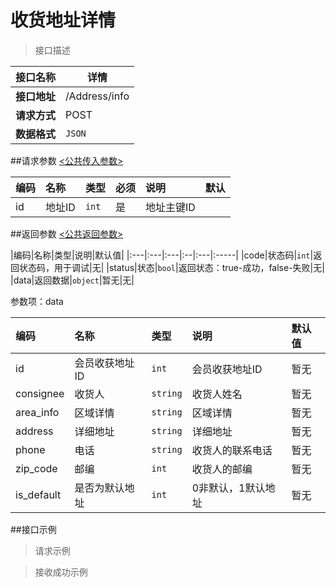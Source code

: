 # 收货地址详情

>接口描述

| 接口名称 | 详情 |
|----------|--------|
|**接口地址**|/Address/info|
|**请求方式**|POST|
|**数据格式**|<code>JSON</code>|

##请求参数
[<公共传入参数>](../README.md)  

|编码|名称|类型|必须|说明|默认|
|:---|:---|:---|:--|:---|:-----|
|id|地址ID|<code>int</code>|是|地址主键ID|

##返回参数
[<公共返回参数>](../README.md)

|编码|名称|类型|说明|默认值|
|:---|:---|:---|:--|:---|:-----|
|code|状态码|<code>int</code>|返回状态码，用于调试|无|
|status|状态|<code>bool</code>|返回状态：true-成功，false-失败|无|
|data|返回数据|<code>object</code>|暂无|无|

参数项：data

|编码 |名称|类型|说明|默认值|
|:----|:---|:---|:---|:-----|
|id|会员收获地址ID|<code>int</code>|会员收获地址ID|暂无|
|consignee|收货人|<code>string</code>|收货人姓名|暂无|
|area_info|区域详情|<code>string</code>|区域详情|暂无|
|address|详细地址|<code>string</code>|详细地址|暂无|
|phone|电话|<code>string</code>|收货人的联系电话|暂无|
|zip_code|邮编|<code>int</code>|收货人的邮编|暂无|
|is_default|是否为默认地址|<code>int</code>|0非默认，1默认地址|暂无|

##接口示例

>请求示例

>接收成功示例
